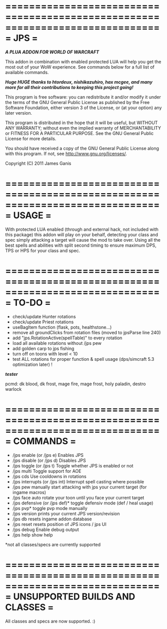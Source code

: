 ==============================================================================
= JPS =
==============================================================================

***A PLUA ADDON FOR WORLD OF WARCRAFT***

This addon in combination with enabled protected LUA will help you get the most
out of your WoW experience. See commands below for a full list of available 
commands.

***Huge HUGE thanks to htordeux, nishikazuhiro, hax mcgee, 
and many more for all their contributions to keeping this project going!***

This program is free software: you can redistribute it and/or modify
it under the terms of the GNU General Public License as published by
the Free Software Foundation, either version 3 of the License, or
(at your option) any later version.

This program is distributed in the hope that it will be useful,
but WITHOUT ANY WARRANTY; without even the implied warranty of
MERCHANTABILITY or FITNESS FOR A PARTICULAR PURPOSE.  See the
GNU General Public License for more details.

You should have received a copy of the GNU General Public License
along with this program.  If not, see <http://www.gnu.org/licenses/>.

Copyright (C) 2011 James Ganis

==============================================================================
= USAGE                                                                      =
==============================================================================

With protected LUA enabled (through and external hack, not included with this
package) this addon will play on your behalf, detecting your class and spec
simply attacking a target will cause the mod to take over. Using all the best
spells and abilities with split second timing to ensure maximum DPS, TPS or
HPS for your class and spec.

==============================================================================
= TO-DO                                                                      =
==============================================================================

* check/update Hunter rotations
* check/update Priest rotations
* useBagItem function (flask, pots, healthstone...)
* remove all groundClicks from rotation files (moved to jpsParse line 240)
* add "jps.RotationActive(spellTable)" to every rotation
* load all available rotations without /jps pew
* add golden carp to jps fishing
* turn off on toons with level < 10
* test ALL rotations for proper function & spell usage (dps/simcraft 5.3 optimization later) !

***tester***

pcmd: dk blood, dk frost, mage fire, mage frost, holy paladin, destro warlock

==============================================================================
= COMMANDS                                                                   =
==============================================================================

* /jps enable (or /jps e)			Enables JPS
* /jps disable (or /jps d)		Disables JPS
* /jps toggle (or /jps t)			Toggle whether JPS is enabled or not
* /jps multi			Toggle support for AOE
* /jps cds			Use cooldowns in rotations
* /jps interrupts (or /jps int)		Interrupt spell casting where possible
* /jps pew			manually start attacking with jps your current target (for ingame macros)
* /jps face			auto rotate your toon until you face your current target
* /jps defensive (or /jps def)*			toggle defensiv mode (def / heal usage)
* /jps pvp*			toggle pvp mode manually
* /jps version		prints your current JPS version/revision
* /jps db				resets ingame addon database
* /jps reset			resets position of JPS icons / jps UI
* /jps debug			Enable debug output
* /jps help			show help

*not all classes/specs are currently supported

==============================================================================
= UNSUPPORTED BUILDS AND CLASSES                                             =
==============================================================================

All classes and specs are now supported. :)